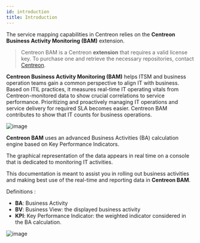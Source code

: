 ```yaml
---
id: introduction
title: Introduction
---
```


The service mapping capabilities in Centreon relies on the **Centreon Business Activity Monitoring (BAM)** extension. 


> Centreon BAM is a Centreon **extension** that requires a valid license key. To purchase one and retrieve
the necessary repositories, contact [Centreon](sales@centreon.com).

**Centreon Business Activity Monitoring (BAM)** helps ITSM and business
operation teams gain a common perspective to align IT with business.
Based on ITIL practices, it measures real-time IT operating vitals from
Centreon-monitored data to show crucial correlations to service
performance. Prioritizing and proactively managing IT operations and
service delivery for required SLA becomes easier. Centreon BAM
contributes to show that IT counts for business operations.

![image](assets/service-mapping/first_page.gif)

**Centreon BAM** uses an advanced Business Activities (BA) calculation
engine based on Key Performance Indicators.

The graphical representation of the data appears in real time on a
console that is dedicated to monitoring IT activities.

This documentation is meant to assist you in rolling out business
activities and making best use of the real-time and reporting data in
**Centreon BAM**.

Definitions :

-   **BA**: Business Activity
-   **BV**: Business View: the displayed business activity
-   **KPI**: Key Performance Indicator: the weighted indicator
    considered in the BA calculation.

![image](assets/service-mapping/about/ba_detailed.png)

